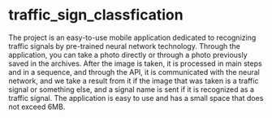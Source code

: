 # traffic_sign_classfication
The project is an easy-to-use mobile application dedicated to recognizing traffic signals by pre-trained neural network technology. Through the application, you can take a photo directly or through a photo previously saved in the archives. After the image is taken, it is processed in main steps and in a sequence, and through the API, it is communicated with the neural network, and we take a result from it if the image that was taken is a traffic signal or something else, and a signal name is sent if it is recognized as a traffic signal. The application is easy to use and has a small space that does not exceed 6MB.
